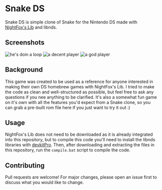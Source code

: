 # Snake DS

Snake DS is simple clone of Snake for the Nintendo DS made with [NightFox's Lib](https://gbatemp.net/threads/nightfoxs-lib-for-libnds-nflib-ds-entry-coding-library.280385/) and libnds.

## Screenshots

![he's doin a loop](https://gbatemp.net/attachments/loop-gif.199759/?temp_hash=669ae2d2a889e9c698a477077ac6219a) ![a decent player](https://gbatemp.net/attachments/gif-gif.199771/?temp_hash=669ae2d2a889e9c698a477077ac6219a)
 ![a god player](https://gbatemp.net/attachments/gif-gif.199772/?temp_hash=669ae2d2a889e9c698a477077ac6219a)

## Background
This game was created to be used as a reference for anyone interested in making their own DS homebrew games with NightFox's Lib. I tried to make the code as clean and well-structured as possible, but feel free to ask any questions if you nee anything to be clarified. It's also a somewhat fun game on it's own with all the features you'd expect from a Snake clone, so you can grab a pre-built rom file here if you just want to try it out :)

## Usage

NightFox's Lib does not need to be downloaded as it is already integrated into this repository, but to compile this code you'll need to install the libnds libraries with [devkitPro](https://devkitpro.org/wiki/Getting_Started). Then, after downloading and extracting the files in this repository, run the ``compile.bat`` script to compile the code.

## Contributing
Pull requests are welcome! For major changes, please open an issue first to discuss what you would like to change.